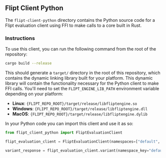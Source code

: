 ## Flipt Client Python

The `flipt-client-python` directory contains the Python source code for a Flipt evaluation client using FFI to make calls to a core built in Rust.

### Instructions

To use this client, you can run the following command from the root of the repository:

```bash
cargo build --release
```

This should generate a `target/` directory in the root of this repository, which contains the dynamic linking library built for your platform. This dynamic library will contain the functionality necessary for the Python client to make FFI calls. You'll need to set the `FLIPT_ENGINE_LIB_PATH` environment variable depending on your platform:

- **Linux**: `{FLIPT_REPO_ROOT}/target/release/libfliptengine.so`
- **Windows**: `{FLIPT_REPO_ROOT}/target/release/libfliptengine.dll`
- **MacOS**: `{FLIPT_REPO_ROOT}/target/release/libfliptengine.dylib`

In your Python code you can import this client and use it as so:

```python
from flipt_client_python import FliptEvaluationClient

flipt_evaluation_client = FliptEvaluationClient(namespaces=["default", "another-namespace"])

variant_response = flipt_evaluation_client.variant(namespace_key="default", flag_key="flag1", entity_id="entity", context={"this": "context"})
```
